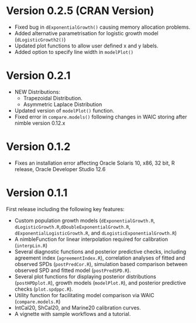 # Version 0.2.5 (CRAN Version)
* Fixed bug in `dExponentialGrowth()` causing memory allocation problems.
* Added alternative parametrisation for logistic growth model (`dLogisticGrowth2()`)
* Updated plot functions to allow user defined x and y labels.
* Added option to specify line width in `modelPlot()`  

# Version 0.2.1
* NEW Distributions:
  * Trapezoidal Distribution.
  * Asymmetric Laplace Distribution
* Updated version of `modelPlot()` function.
* Fixed error in `compare.models()` following changes in WAIC storing after nimble version 0.12.x

# Version 0.1.2
* Fixes an installation error affecting Oracle Solaris 10, x86, 32 bit, R release, Oracle Developer Studio 12.6 

# Version 0.1.1
First release including the following key features:
* Custom population growth models (`dExponentialGrowth.R`, `dLogisticGrowth.R`,`dDoubleExponentialGrowth.R`, `dExponentialLogisticGrowth.R`, and `dLogisticExponentialGrowth.R`)
* A nimbleFunction for linear interpolation required for calibration (`interpLin.R`)
* Several diagnostic functions and posterior predictive checks, including agreement index (`agreementIndex.R`), correlation analyses of fitted and observed SPDs (`postPredCor.R`), simulation based comparison between observed SPD and fitted model (`postPredSPD.R`).
* Several plot functions for displaying posterior distributions (`postHPDplot.R`), growth models (`modelPlot.R`), and posterior predictive checks (`plot.spdppc.R`).
* Utility function for facilitating model comparison via WAIC (`compare.models.R`)
* IntCal20, ShCal20, and Marine20 calibration curves. 
* A vignette with sample workflows and a tutorial.
